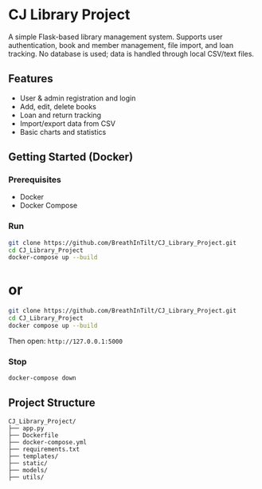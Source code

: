 


# CJ Library Project

A simple Flask-based library management system. Supports user authentication, book and member management, file import, and loan tracking. No database is used; data is handled through local CSV/text files.

## Features

- User & admin registration and login
- Add, edit, delete books
- Loan and return tracking
- Import/export data from CSV
- Basic charts and statistics

## Getting Started (Docker)

### Prerequisites
- Docker
- Docker Compose

### Run

```bash
git clone https://github.com/BreathInTilt/CJ_Library_Project.git
cd CJ_Library_Project
docker-compose up --build
````
# or
```bash
git clone https://github.com/BreathInTilt/CJ_Library_Project.git
cd CJ_Library_Project
docker compose up --build
```

Then open: `http://127.0.0.1:5000`

### Stop

```bash
docker-compose down
```

## Project Structure

```
CJ_Library_Project/
├── app.py
├── Dockerfile
├── docker-compose.yml
├── requirements.txt
├── templates/
├── static/
├── models/
├── utils/
```
